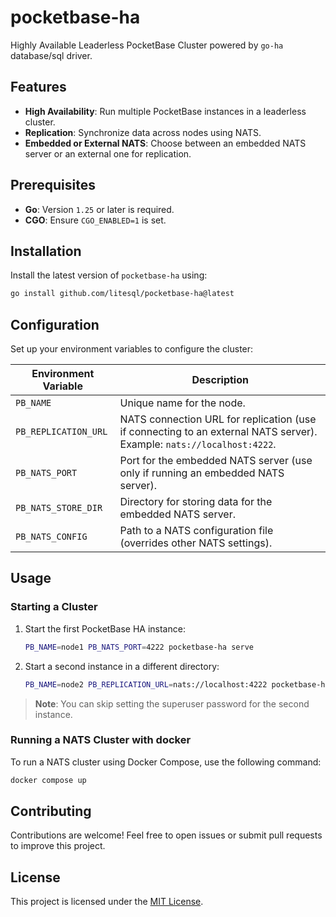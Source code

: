# pocketbase-ha
Highly Available Leaderless PocketBase Cluster powered by `go-ha` database/sql driver.

## Features

- **High Availability**: Run multiple PocketBase instances in a leaderless cluster.
- **Replication**: Synchronize data across nodes using NATS.
- **Embedded or External NATS**: Choose between an embedded NATS server or an external one for replication.

## Prerequisites

- **Go**: Version `1.25` or later is required.
- **CGO**: Ensure `CGO_ENABLED=1` is set.

## Installation

Install the latest version of `pocketbase-ha` using:

```sh
go install github.com/litesql/pocketbase-ha@latest
```

## Configuration

Set up your environment variables to configure the cluster:

| Environment Variable | Description                                                                 |
|----------------------|-----------------------------------------------------------------------------|
| `PB_NAME`            | Unique name for the node.                                                  |
| `PB_REPLICATION_URL` | NATS connection URL for replication (use if connecting to an external NATS server). Example: `nats://localhost:4222`. |
| `PB_NATS_PORT`       | Port for the embedded NATS server (use only if running an embedded NATS server). |
| `PB_NATS_STORE_DIR`  | Directory for storing data for the embedded NATS server.                   |
| `PB_NATS_CONFIG`     | Path to a NATS configuration file (overrides other NATS settings).         |

## Usage

### Starting a Cluster

1. Start the first PocketBase HA instance:

    ```sh
    PB_NAME=node1 PB_NATS_PORT=4222 pocketbase-ha serve
    ```

2. Start a second instance in a different directory:

    ```sh
    PB_NAME=node2 PB_REPLICATION_URL=nats://localhost:4222 pocketbase-ha serve --http 127.0.0.1:8091
    ```

> **Note**: You can skip setting the superuser password for the second instance.

### Running a NATS Cluster with docker

To run a NATS cluster using Docker Compose, use the following command:

```sh
docker compose up
```

## Contributing

Contributions are welcome! Feel free to open issues or submit pull requests to improve this project.

## License

This project is licensed under the [MIT License](LICENSE).